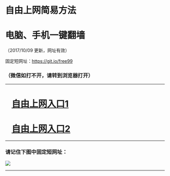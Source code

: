 ﻿# 自由上网简易方法

# 电脑、手机一键翻墙

（2017/10/09 更新，网址有效）

固定短网址：https://git.io/free99

### （微信如打不开，请转到浏览器打开）


***





# &nbsp;&nbsp; <a href="http://ft314918614.fwq-tz-1001.info/fwqtz01.html?t=100900119751 " target="_blank">自由上网入口1</a>
# &nbsp;&nbsp; <a href="http://ft2136323339.fwq-tz-1002.info/fwqtz02.html?t=1009001242 " target="_blank">自由上网入口2</a>
***

### 请记住下图中固定短网址：

<img src="https://s3-us-west-2.amazonaws.com/fwq-1001/yjfq-20170905okok.png" /> 


***

